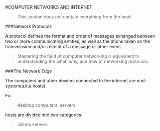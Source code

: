 #COMPUTER NETWORKS AND INTERNET

>This section does not contain everything from the book

###Network Protocols

A protocol defines the format and order of messages exhanged between two or more communicating entities, as well as the ations taken on the  transmission and/or receipt of a message or other event.

>Mastering the field of computer networking is equivalent to understanding the what, why, and how of networking protocols.

###The Network Edge

The computers and other devices connected to the internet are end-system(a.k.a hosts)

Ex:
 >desktop computers, servers.

hosts are divided into two categories:
>clients
>servers


